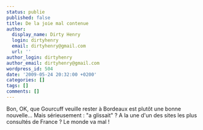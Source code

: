 ```yaml
---
status: publie
published: false
title: De la joie mal contenue
author:
  display_name: Dirty Henry
  login: dirtyhenry
  email: dirtyhenry@gmail.com
  url: ''
author_login: dirtyhenry
author_email: dirtyhenry@gmail.com
wordpress_id: 504
date: '2009-05-24 20:32:00 +0200'
categories: []
tags: []
comments: []
---
```

Bon, OK, que Gourcuff veuille rester à Bordeaux est plutôt une bonne nouvelle... Mais sérieusement : "a glissait" ? A la une d'un des sites les plus consultés de France ? Le monde va mal !
